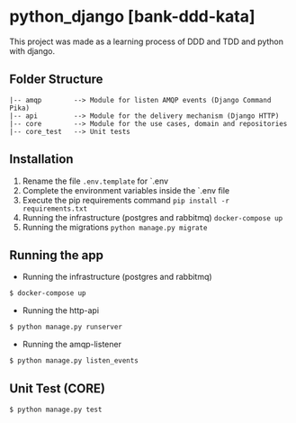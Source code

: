 # python_django [bank-ddd-kata]
This project was made as a learning process of DDD and TDD and python with django.

## Folder Structure
```
|-- amqp        --> Module for listen AMQP events (Django Command Pika)
|-- api         --> Module for the delivery mechanism (Django HTTP)
|-- core        --> Module for the use cases, domain and repositories
|-- core_test   --> Unit tests
```

## Installation
1. Rename the file `.env.template` for `.env
2. Complete the environment variables inside the `.env file
3. Execute the pip requirements command `pip install -r requirements.txt`
4. Running the infrastructure (postgres and rabbitmq) `docker-compose up`
5. Running the migrations `python manage.py migrate`

## Running the app
* Running the infrastructure (postgres and rabbitmq)
```bash
$ docker-compose up
```
* Running the http-api
```bash
$ python manage.py runserver
```
* Running the amqp-listener
```bash
$ python manage.py listen_events
```
## Unit Test (CORE)
```bash
$ python manage.py test 
```